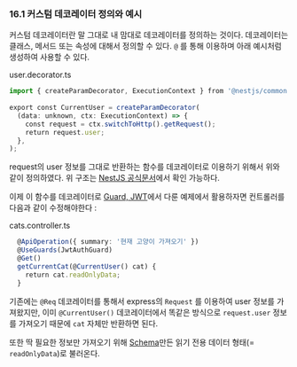 ### 16.1 커스텀 데코레이터 정의와 예시

커스텀 데코레이터란 말 그대로 내 맘대로 데코레이터를 정의하는 것이다. 데코레이터는 클래스, 메서드 또는 속성에 대해서 정의할 수 있다. `@` 를 통해 이용하며 아래 예시처럼 생성하여 사용할 수 있다.

user.decorator.ts
``` ts
import { createParamDecorator, ExecutionContext } from '@nestjs/common';
  
export const CurrentUser = createParamDecorator(
  (data: unknown, ctx: ExecutionContext) => {
    const request = ctx.switchToHttp().getRequest();
    return request.user;
  },
);
```

request의 user 정보를 그대로 반환하는 함수를 데코레이터로 이용하기 위해서 위와 같이 정의하였다. 위 구조는 [NestJS 공식문서](https://docs.nestjs.com/custom-decorators)에서 확인 가능하다.

이제 이 함수를 데코레이터로 [Guard, JWT](https://1dohyeon.github.io/2024/01/14/nest13-guardANDjwt/#more)에서 다룬 예제에서 활용하자면 컨트롤러를 다음과 같이 수정해야한다 :

cats.controller.ts
``` ts
  @ApiOperation({ summary: '현재 고양이 가져오기' })
  @UseGuards(JwtAuthGuard)
  @Get()
  getCurrentCat(@CurrentUser() cat) {
    return cat.readOnlyData;
  }
```

기존에는 `@Req` 데코레이터를 통해서 express의 `Request` 를 이용하여 user 정보를 가져왔지만, 이미 `@CurrentUser()` 데코레이터에서 똑같은 방식으로 `request.user` 정보를 가져오기 때문에 `cat` 자체만 반환하면 된다.

또한 딱 필요한 정보만 가져오기 위해 [Schema](https://1dohyeon.github.io/2024/01/12/nest10-schema/#more)만든 읽기 전용 데이터 형태(= `readOnlyData`)로 불러온다.